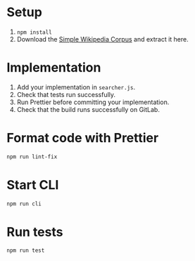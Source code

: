# Setup

1. `npm install`
2. Download the [Simple Wikipedia Corpus](http://georgms.github.io/textsearch102/files/simple-wikipedia.zip) and extract it
   here.

# Implementation

1. Add your implementation in `searcher.js`.
2. Check that tests run successfully.
3. Run Prettier before committing your implementation.
4. Check that the build runs successfully on GitLab.

# Format code with Prettier

```bash
npm run lint-fix
```

# Start CLI

```bash
npm run cli
```

# Run tests

```bash
npm run test
```
